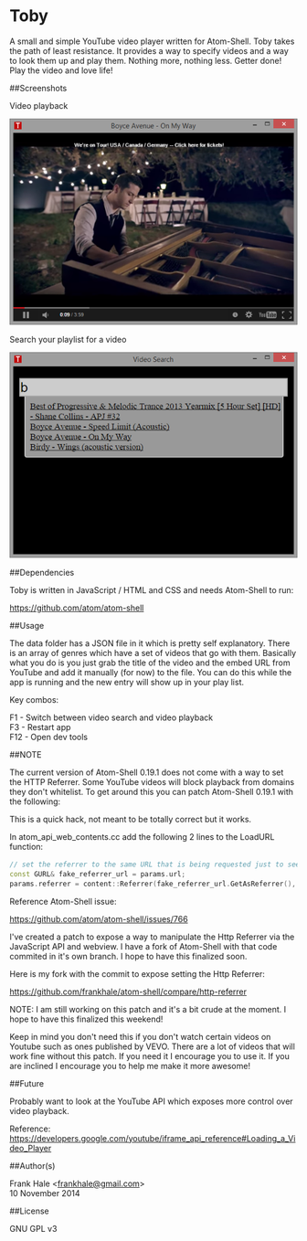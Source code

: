 Toby
====

A small and simple YouTube video player written for Atom-Shell. Toby takes the
path of least resistance. It provides a way to specify videos and a way to
look them up and play them. Nothing more, nothing less. Getter done! Play the
video and love life!

##Screenshots

Video playback

<img src="screenshots/toby-video-playback.png" alt="Video Playback"/>

Search your playlist for a video

<img src="screenshots/toby-video-search.png" alt="Video Selection"/>

##Dependencies

Toby is written in JavaScript / HTML and CSS and needs Atom-Shell to run:

https://github.com/atom/atom-shell

##Usage

The data folder has a JSON file in it which is pretty self explanatory. There is
an array of genres which have a set of videos that go with them. Basically what
you do is you just grab the title of the video and the embed URL from YouTube
and add it manually (for now) to the file. You can do this while the app is
running and the new entry will show up in your play list.

Key combos:

F1 - Switch between video search and video playback  
F3 - Restart app  
F12 - Open dev tools

##NOTE

The current version of Atom-Shell 0.19.1 does not come with a way to set the HTTP
Referrer. Some YouTube videos will block playback from domains they don't
whitelist. To get around this you can patch Atom-Shell 0.19.1 with the following:

This is a quick hack, not meant to be totally correct but it works.  

In atom_api_web_contents.cc add the following 2 lines to the LoadURL function:

```cpp
// set the referrer to the same URL that is being requested just to see if it works, AND IT DOES =)
const GURL& fake_referrer_url = params.url;
params.referrer = content::Referrer(fake_referrer_url.GetAsReferrer(), blink::WebReferrerPolicyDefault);
```

Reference Atom-Shell issue:

https://github.com/atom/atom-shell/issues/766

I've created a patch to expose a way to manipulate the Http Referrer via the
JavaScript API and webview. I have a fork of Atom-Shell with that code commited
in it's own branch. I hope to have this finalized soon.

Here is my fork with the commit to expose setting the Http Referrer:

https://github.com/frankhale/atom-shell/compare/http-referrer

NOTE: I am still working on this patch and it's a bit crude at the moment. I hope
to have this finalized this weekend!  

Keep in mind you don't need this if you don't watch certain videos on Youtube
such as ones published by VEVO. There are a lot of videos that will work fine
without this patch. If you need it I encourage you to use it. If you are inclined
I encourage you to help me make it more awesome!

##Future

Probably want to look at the YouTube API which exposes more control over video playback.

Reference: https://developers.google.com/youtube/iframe_api_reference#Loading_a_Video_Player

##Author(s)

Frank Hale &lt;frankhale@gmail.com&gt;  
10 November 2014

##License

GNU GPL v3
